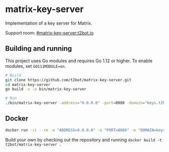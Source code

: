 # matrix-key-server

Implementation of a key server for Matrix.

Support room: [#matrix-key-server:t2bot.io](https://matrix.to/#/#matrix-key-server:t2bot.io)

## Building and running

This project uses Go modules and requires Go 1.12 or higher. To enable modules, set `GO111MODULE=on`.

```bash
# Build
git clone https://github.com/t2bot/matrix-key-server.git
cd matrix-key-server
go build -v -o bin/matrix-key-server

# Run
./bin/matrix-key-server -address="0.0.0.0" -port=8080 -domain="keys.t2host.io" -postgres="postgres://username:password@localhost/dbname?sslmode=disable"
```

## Docker

```bash
docker run -it --rm -e "ADDRESS=0.0.0.0" -e "PORT=8080" -e "DOMAIN=keys.t2host.io" -e "POSTGRES=postgres://username:password@localhost/dbname?sslmode=disable" t2bot/matrix-key-server
```

Build your own by checking out the repository and running `docker build -t t2bot/matrix-key-server .`
